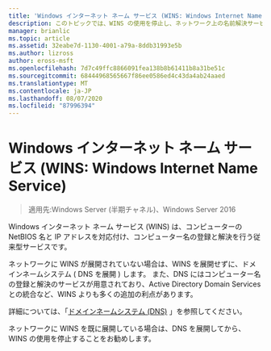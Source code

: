 ```yaml
---
title: 'Windows インターネット ネーム サービス (WINS: Windows Internet Name Service)'
description: このトピックでは、WINS の使用を停止し、ネットワーク上の名前解決サービスに DNS を使用する方法について説明します。
manager: brianlic
ms.topic: article
ms.assetid: 32eabe7d-1130-4001-a79a-8ddb31993e5b
ms.author: lizross
author: eross-msft
ms.openlocfilehash: 7d7c49ffc8866091fea138b8b61411b8a31be51c
ms.sourcegitcommit: 68444968565667f86ee0586ed4c43da4ab24aaed
ms.translationtype: MT
ms.contentlocale: ja-JP
ms.lasthandoff: 08/07/2020
ms.locfileid: "87996394"
---
```

#  <a name="windows-internet-name-service-wins"></a>Windows インターネット ネーム サービス (WINS: Windows Internet Name Service)

>適用先:Windows Server (半期チャネル)、Windows Server 2016

Windows インターネット ネーム サービス (WINS) は、コンピューターの NetBIOS 名と IP アドレスを対応付け、コンピューター名の登録と解決を行う従来型サービスです。

ネットワークに WINS が展開されていない場合は、WINS を展開せずに、ドメインネームシステム \( DNS を展開 \) します。 また、DNS にはコンピューター名の登録と解決のサービスが用意されており、Active Directory Domain Services との統合など、WINS よりも多くの追加の利点があります。

詳細については、「[ドメインネームシステム (DNS)](../../dns/dns-top.md) 」を参照してください。

ネットワークに WINS を既に展開している場合は、DNS を展開してから、WINS の使用を停止することをお勧めします。